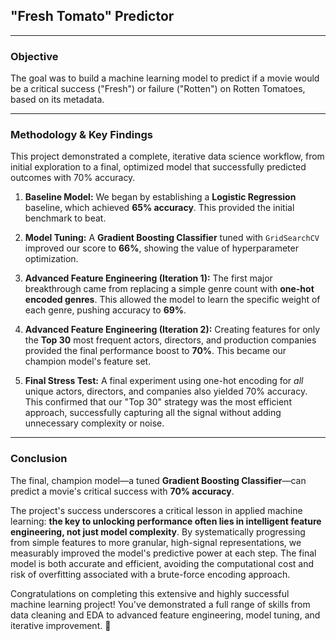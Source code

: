 ## "Fresh Tomato" Predictor

---
### **Objective**
The goal was to build a machine learning model to predict if a movie would be a critical success ("Fresh") or failure ("Rotten") on Rotten Tomatoes, based on its metadata.

---
### **Methodology & Key Findings**

This project demonstrated a complete, iterative data science workflow, from initial exploration to a final, optimized model that successfully predicted outcomes with 70% accuracy.

1.  **Baseline Model:** We began by establishing a **Logistic Regression** baseline, which achieved **65% accuracy**. This provided the initial benchmark to beat.

2.  **Model Tuning:** A **Gradient Boosting Classifier** tuned with `GridSearchCV` improved our score to **66%**, showing the value of hyperparameter optimization.

3.  **Advanced Feature Engineering (Iteration 1):** The first major breakthrough came from replacing a simple genre count with **one-hot encoded genres**. This allowed the model to learn the specific weight of each genre, pushing accuracy to **69%**.

4.  **Advanced Feature Engineering (Iteration 2):** Creating features for only the **Top 30** most frequent actors, directors, and production companies provided the final performance boost to **70%**. This became our champion model's feature set.

5.  **Final Stress Test:** A final experiment using one-hot encoding for *all* unique actors, directors, and companies also yielded 70% accuracy. This confirmed that our "Top 30" strategy was the most efficient approach, successfully capturing all the signal without adding unnecessary complexity or noise.

---
### **Conclusion**

The final, champion model—a tuned **Gradient Boosting Classifier**—can predict a movie's critical success with **70% accuracy**.

The project's success underscores a critical lesson in applied machine learning: **the key to unlocking performance often lies in intelligent feature engineering, not just model complexity**. By systematically progressing from simple features to more granular, high-signal representations, we measurably improved the model's predictive power at each step. The final model is both accurate and efficient, avoiding the computational cost and risk of overfitting associated with a brute-force encoding approach.

Congratulations on completing this extensive and highly successful machine learning project! You've demonstrated a full range of skills from data cleaning and EDA to advanced feature engineering, model tuning, and iterative improvement. 🎉
